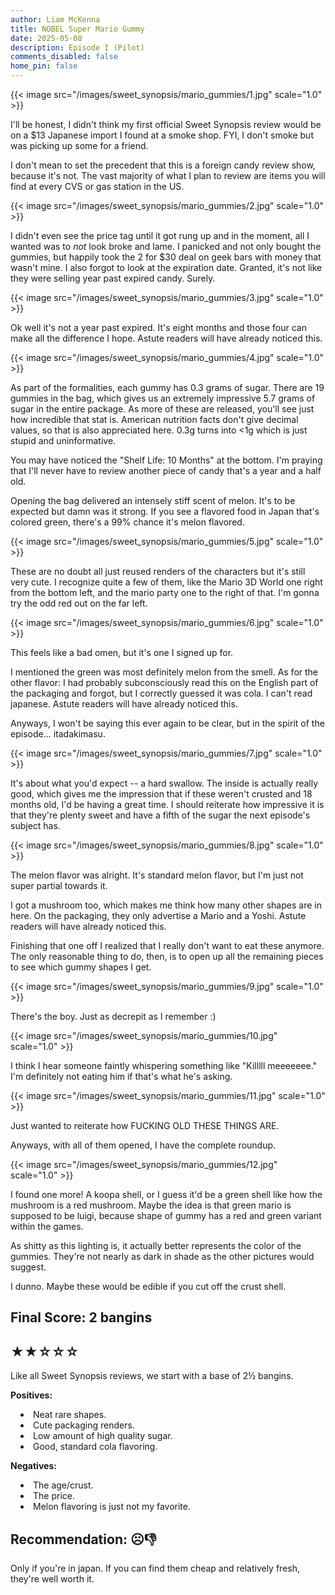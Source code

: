 ```yaml
---
author: Liam McKenna
title: NOBEL Super Mario Gummy
date: 2025-05-08
description: Episode I (Pilot)
comments_disabled: false
home_pin: false
---
```


{{< image src="/images/sweet_synopsis/mario_gummies/1.jpg" scale="1.0" >}}

I'll be honest, I didn't think my first official Sweet Synopsis review would be on a $13 Japanese import I found at a smoke shop.
FYI, I don't smoke but was picking up some for a friend. 

I don't mean to set the precedent that this is a foreign candy review show,
because it's not. The vast majority of what I plan to review are items you will find at every CVS or gas station in the US.

{{< image src="/images/sweet_synopsis/mario_gummies/2.jpg" scale="1.0" >}}


I didn't even see the price tag until it got rung up and in the moment, all I wanted was to *not* look broke and lame. I panicked
and not only bought the gummies, but happily took the 2 for $30 deal on geek bars with money that wasn't mine. I also forgot to
look at the expiration date. Granted, it's not like they were selling year past expired candy. Surely.

{{< image src="/images/sweet_synopsis/mario_gummies/3.jpg" scale="1.0" >}}

Ok well it's not a year past expired. It's eight months and those four can make all the difference I hope. Astute readers will have
already noticed this.


{{< image src="/images/sweet_synopsis/mario_gummies/4.jpg" scale="1.0" >}}

As part of the formalities, each gummy has 0.3 grams of sugar. There are 19 gummies in the bag, which gives us an extremely
impressive 5.7 grams of sugar in the entire package. As more of these are released, you'll see just how incredible that stat is.
American nutrition facts don't give decimal values, so that is also appreciated here. 0.3g turns into <1g which is just stupid
and uninformative.

You may have noticed the "Shelf Life: 10 Months" at the bottom. I'm praying that I'll never have to review another piece of candy
that's a year and a half old.

Opening the bag delivered an intensely stiff scent of melon. It's to be expected but damn was it strong. If you see a flavored food
in Japan that's colored green, there's a 99% chance it's melon flavored.

{{< image src="/images/sweet_synopsis/mario_gummies/5.jpg" scale="1.0" >}}

These are no doubt all just reused renders of the characters but it's still very cute. I recognize quite a few of them, like the 
Mario 3D World one right from the bottom left, and the mario party one to the right of that. I'm gonna try the odd red out on the
far left.

{{< image src="/images/sweet_synopsis/mario_gummies/6.jpg" scale="1.0" >}}

This feels like a bad omen, but it's one I signed up for.

I mentioned the green was most definitely melon from the smell. As for the other flavor: I had probably subconsciously read this 
on the English part of the packaging and forgot, but I correctly guessed it was cola. I can't read japanese. Astute readers will 
have already noticed this. 

Anyways, I won't be saying this ever again to be clear, but in the spirit of the episode... itadakimasu.

{{< image src="/images/sweet_synopsis/mario_gummies/7.jpg" scale="1.0" >}}

It's about what you'd expect -- a hard swallow. The inside is actually really good, which gives me the impression that if these 
weren't crusted and 18 months old, I'd be having a great time. I should reiterate how impressive it is that they're plenty sweet
and have a fifth of the sugar the next episode's subject has.

{{< image src="/images/sweet_synopsis/mario_gummies/8.jpg" scale="1.0" >}}

The melon flavor was alright. It's standard melon flavor, but I'm just not super partial towards it.

I got a mushroom too, which makes me think how many other shapes are in here. On the packaging, they only advertise a Mario and
a Yoshi. Astute readers will have already noticed this.

Finishing that one off I realized that I really don't want to eat these anymore. The only reasonable thing to do, then, is to open
up all the remaining pieces to see which gummy shapes I get.

{{< image src="/images/sweet_synopsis/mario_gummies/9.jpg" scale="1.0" >}}

There's the boy. Just as decrepit as I remember :\)

{{< image src="/images/sweet_synopsis/mario_gummies/10.jpg" scale="1.0" >}}

I think I hear someone faintly whispering something like "Killlll meeeeeee." I'm definitely not eating him if that's what he's
asking.

{{< image src="/images/sweet_synopsis/mario_gummies/11.jpg" scale="1.0" >}}

Just wanted to reiterate how FUCKING OLD THESE THINGS ARE.

Anyways, with all of them opened, I have the complete roundup.

{{< image src="/images/sweet_synopsis/mario_gummies/12.jpg" scale="1.0" >}}

I found one more! A koopa shell, or I guess it'd be a green shell like how the mushroom is a red mushroom. Maybe the idea is that
green mario is supposed to be luigi, because shape of gummy has a red and green variant within the games.

As shitty as this lighting is, it actually better represents the color of the gummies. They're not nearly as dark in shade as the
other pictures would suggest.

I dunno. Maybe these would be edible if you cut off the crust shell.

<h2> Final Score: 2 bangins</h2>
<h2> ★★☆☆☆</h2>

Like all Sweet Synopsis reviews, we start with a base of 2½ bangins.

**Positives:**

<li style="margin-left: 1rem">
    Neat rare shapes.
</li>

<li style="margin-left: 1rem">
    Cute packaging renders.
</li>

<li style="margin-left: 1rem">
    Low amount of high quality sugar.
</li>

<li style="margin-left: 1rem">
    Good, standard cola flavoring.
</li>

**Negatives:**

<li style="margin-left: 1rem">
    The age/crust.
</li>

<li style="margin-left: 1rem">
    The price.
</li>

<li style="margin-left: 1rem">
    Melon flavoring is just not my favorite.
</li>

<h2> Recommendation: ☹👎︎</h2>

Only if you're in japan. If you can find them cheap and relatively fresh, they're well worth it.